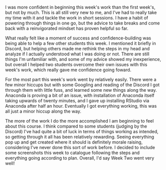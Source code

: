 I was more confident in beginning this week's work than the first week's, but not by much. This is all still very new to me, and I've had to really take my time with it and tackle the work in short sessions. I have a habit of powering through things in one go, but the advice to take breaks and come back with a reinvigorated mindset has proven helpful so far.

What really felt like a moment of success and confidence-building was being able to help a few other students this week. I mentioned it briefly in Discord, but helping others made me rethink the steps in my head and analyze if I actually understood what I was doing or not. There are still things I'm unfamiliar with, and some of my advice showed my inexperience, but overall I helped two students overcome their own issues with this week's work, which really gave me confidence going foward.

For the most part this week's work went by relatively easily. There were a few minor hiccups but with some Googling and reading of the Discord I got through them with little fuss, and learned some new things along the way. Anaconda is proving a bit of an issue, with installation of Anaconda itself taking upwards of twenty minutes, and I gave up installing RStudio via Anaconda after half an hour. Eventually I got everything working, this was all just a minor hiccup along the way.

The more of the work I do the more accomplished I am beginning to feel about this course. I think compared to some students (judging by the Discord) I've had quite a bit of luck in terms of things working as intended, so getting through it all has been relatively rewarding. Seeing everything pop up and get created where it should is definitely morale raising, considering I've never done this sort of work before. I decided to include some screenshots this week to catalogue following the steps and everything going according to plan. Overall, I'd say Week Two went very well!
